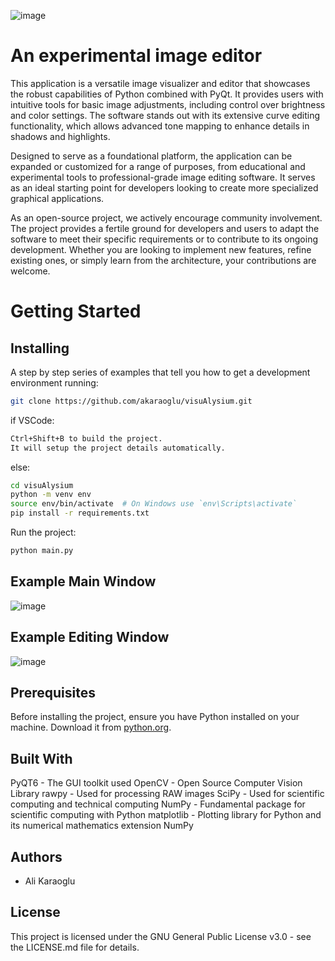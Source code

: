 
![image](https://github.com/akaraoglu/visuAlysium/assets/32932292/91e226a9-620d-4b3c-8d75-7dbc22703eb5)
# An experimental image editor

This application is a versatile image visualizer and editor that showcases the robust capabilities of Python combined with PyQt. It provides users with intuitive tools for basic image adjustments, including control over brightness and color settings. The software stands out with its extensive curve editing functionality, which allows advanced tone mapping to enhance details in shadows and highlights.

Designed to serve as a foundational platform, the application can be expanded or customized for a range of purposes, from educational and experimental tools to professional-grade image editing software. It serves as an ideal starting point for developers looking to create more specialized graphical applications.

As an open-source project, we actively encourage community involvement. The project provides a fertile ground for developers and users to adapt the software to meet their specific requirements or to contribute to its ongoing development. Whether you are looking to implement new features, refine existing ones, or simply learn from the architecture, your contributions are welcome.


# Getting Started

## Installing
A step by step series of examples that tell you how to get a development environment running:
```bash
git clone https://github.com/akaraoglu/visuAlysium.git
```

if VSCode:
```bash
Ctrl+Shift+B to build the project.
It will setup the project details automatically. 
```
else:    
```bash
cd visuAlysium
python -m venv env
source env/bin/activate  # On Windows use `env\Scripts\activate`
pip install -r requirements.txt
```
Run the project:
```bash
python main.py
```

## Example Main Window
![image](https://github.com/akaraoglu/visuAlysium/assets/32932292/a3310057-f709-4284-b913-db6aaf67e688)

## Example Editing Window
![image](https://github.com/akaraoglu/visuAlysium/assets/32932292/7efdd0c4-0115-40d2-bf93-7df47acf8c7d)

## Prerequisites
Before installing the project, ensure you have Python installed on your machine. Download it from [python.org](https://www.python.org/downloads/).

## Built With
PyQT6 - The GUI toolkit used
OpenCV - Open Source Computer Vision Library
rawpy - Used for processing RAW images
SciPy - Used for scientific computing and technical computing
NumPy - Fundamental package for scientific computing with Python
matplotlib - Plotting library for Python and its numerical mathematics extension NumPy

## Authors
- Ali Karaoglu

## License
This project is licensed under the GNU General Public License v3.0 - see the LICENSE.md file for details.
